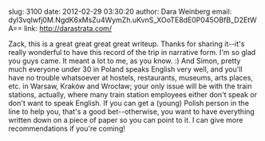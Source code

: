 slug:    3100
date:    2012-02-29 03:30:20
author:  Dara Weinberg
email:   dyl3vqIwfj0M.NgdK6xMsZu4WymZh.uKvnS_XOoTE8dE0P045OBfB_D2EtWA==
link:     http://darastrata.com/

Zack, this is a great great great great writeup. Thanks for sharing
it--it's really wonderful to have this record of the trip in narrative
form. I'm so glad you guys came. It meant a lot to me, as you know. :)
And Simon, pretty much everyone under 30 in Poland speaks English very
well, and you'll have no trouble whatsoever at hostels, restaurants,
museums, arts places, etc. in Warsaw, Kraków and Wrocław; your only
issue will be with the train stations, actually, where many train
station employees either don't speak or don't want to speak
English. If you can get a (young) Polish person in the line to help
you, that's a good bet--otherwise, you want to have everything written
down on a piece of paper so you can point to it. I can give more
recommendations if you're coming!
